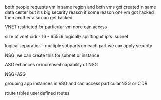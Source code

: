 both people requests vm in same region and both vms got created in same data center but it's big security reason
if some reason one vm got hacked then another also can get hacked


VNET
restricted for particular vm none can access

size of vnet
cidr - 16 - 65536
logically splitting of ip's: subnet

logical separation - multiple subparts
on each part we can apply security

NSG: we can create this for subnet or instance


ASG enhances or increased capability of NSG

NSG+ASG

grouping app instances in ASG and can access particular NSG or CIDR


route tables
user defined routes


